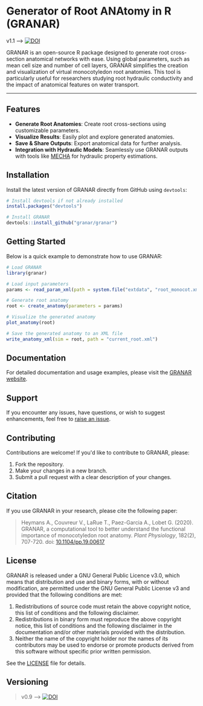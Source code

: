 # Generator of Root ANAtomy in R (GRANAR)

v1.1 --> [![DOI](https://zenodo.org/badge/DOI/10.5281/zenodo.8133971.svg)](https://doi.org/10.5281/zenodo.8133971)

GRANAR is an open-source R package designed to generate root cross-section anatomical networks with ease. Using global parameters, such as mean cell size and number of cell layers, GRANAR simplifies the creation and visualization of virtual monocotyledon root anatomies. This tool is particularly useful for researchers studying root hydraulic conductivity and the impact of anatomical features on water transport.

---

## Features

- **Generate Root Anatomies**: Create root cross-sections using customizable parameters.
- **Visualize Results**: Easily plot and explore generated anatomies.
- **Save & Share Outputs**: Export anatomical data for further analysis.
- **Integration with Hydraulic Models**: Seamlessly use GRANAR outputs with tools like [MECHA](https://github.com/MECHARoot/MECHA) for hydraulic property estimations.

## Installation

Install the latest version of GRANAR directly from GitHub using `devtools`:

```R
# Install devtools if not already installed
install.packages("devtools")

# Install GRANAR
devtools::install_github("granar/granar")
```


## Getting Started

Below is a quick example to demonstrate how to use GRANAR:

```R
# Load GRANAR
library(granar)

# Load input parameters
params <- read_param_xml(path = system.file("extdata", "root_monocot.xml", package = "granar"))

# Generate root anatomy
root <- create_anatomy(parameters = params)

# Visualize the generated anatomy
plot_anatomy(root)

# Save the generated anatomy to an XML file
write_anatomy_xml(sim = root, path = "current_root.xml")
```


## Documentation

For detailed documentation and usage examples, please visit the [GRANAR website](http://granar.github.io).

## Support

If you encounter any issues, have questions, or wish to suggest enhancements, feel free to [raise an issue](https://github.com/granar/granar/issues/new?template=Blank+issue).

## Contributing

Contributions are welcome! If you'd like to contribute to GRANAR, please:

1. Fork the repository.
2. Make your changes in a new branch.
3. Submit a pull request with a clear description of your changes.

## Citation

If you use GRANAR in your research, please cite the following paper:

> Heymans A., Couvreur V., LaRue T., Paez-Garcia A., Lobet G. (2020). GRANAR, a computational tool to better understand the functional importance of monocotyledon root anatomy. *Plant Physiology*, 182(2), 707-720. doi: [10.1104/pp.19.00617](https://doi.org/10.1104/pp.19.00617)



## License

GRANAR is released under a GNU General Public Licence v3.0, which means that distribution and use and binary forms, with or without modification, are permitted under the GNU General Public License v3 and provided that the following conditions are met:
1. Redistributions of source code must retain the above copyright notice, this list of conditions and the following disclaimer.
2. Redistributions in binary form must reproduce the above copyright notice, this list of conditions and the following disclaimer in the documentation and/or other materials provided with the distribution.
3. Neither the name of the copyright holder nor the names of its contributors may be used to endorse or promote products derived from this software without specific prior written permission.

See the [LICENSE](https://github.com/granar/granar/blob/main/LICENSE) file for details.

## Versioning

>  v0.9 --> [![DOI](https://zenodo.org/badge/DOI/10.5281/zenodo.3051109.svg)](https://doi.org/10.5281/zenodo.3051109)

